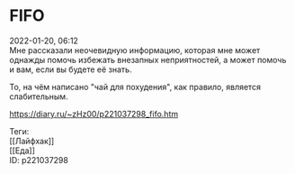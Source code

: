 FIFO
=====

   
 2022-01-20, 06:12   
  Мне рассказали неочевидную информацию, которая мне может однажды помочь избежать внезапных неприятностей, а может помочь и вам, если вы будете её знать.   
   
 То, на чём написано "чай для похудения", как правило, является слабительным.   
    
 <https://diary.ru/~zHz00/p221037298_fifo.htm>   
   
 Теги:   
 [[Лайфхак]]   
 [[Еда]]   
 ID: p221037298